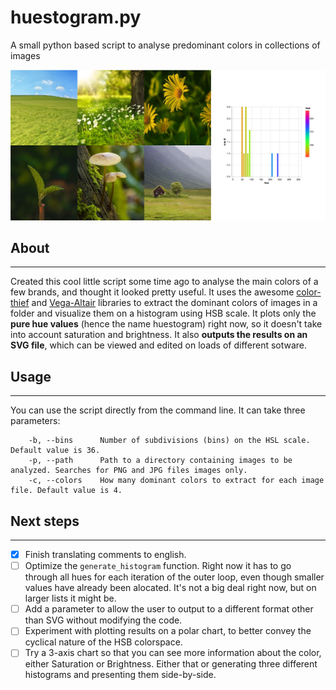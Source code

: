 # huestogram.py
A small python based script to analyse predominant colors in collections of images

![An example of images and a chart](chart_demo.png)

## About
-----

Created this cool little script some time ago to analyse the main colors of a few brands, and thought it looked pretty useful. It uses the awesome [color-thief](https://github.com/fengsp/color-thief-py) and [Vega-Altair](https://github.com/vega/altair) libraries to extract the dominant colors of images in a folder and visualize them on a histogram using HSB scale. It plots only the **pure hue values** (hence the name huestogram) right now, so it doesn't take into account saturation and brightness. It also **outputs the results on an SVG file**, which can be viewed and edited on loads of different sotware.

## Usage
-----

You can use the script directly from the command line. It can take three parameters:

```
  	-b, --bins  	Number of subdivisions (bins) on the HSL scale. Default value is 36.
  	-p, --path		Path to a directory containing images to be analyzed. Searches for PNG and JPG files images only.
  	-c, --colors 	How many dominant colors to extract for each image file. Default value is 4.
```


## Next steps
-----

- [x] Finish translating comments to english.
- [ ] Optimize the `generate_histogram` function. Right now it has to go through all hues for each iteration of the outer loop, even though smaller values have already been alocated. It's not a big deal right now, but on larger lists it might be.
- [ ] Add a parameter to allow the user to output to a different format other than SVG without modifying the code.
- [ ] Experiment with plotting results on a polar chart, to better convey the cyclical nature of the HSB colorspace.
- [ ] Try a 3-axis chart so that you can see more information about the color, either Saturation or Brightness. Either that or generating three different histograms and presenting them side-by-side.
